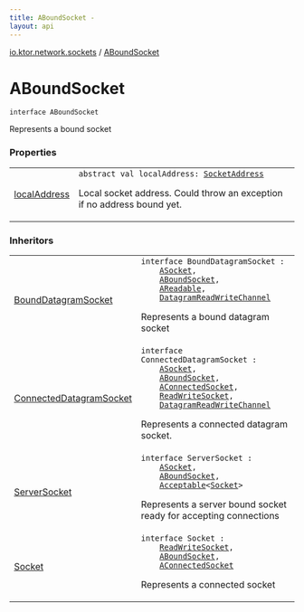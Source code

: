 ```yaml
---
title: ABoundSocket - 
layout: api
---
```


<div class='api-docs-breadcrumbs'><a href="../index.html">io.ktor.network.sockets</a> / <a href="./index.html">ABoundSocket</a></div>

# ABoundSocket

<div class="signature"><code><span class="keyword">interface </span><span class="identifier">ABoundSocket</span></code></div>

Represents a bound socket

### Properties

<table class="api-docs-table">
<tbody>
<tr>
<td markdown="1">

<a href="local-address.html">localAddress</a>


</td>
<td markdown="1">
<div class="signature"><code><span class="keyword">abstract</span> <span class="keyword">val </span><span class="identifier">localAddress</span><span class="symbol">: </span><a href="http://docs.oracle.com/javase/6/docs/api/java/net/SocketAddress.html"><span class="identifier">SocketAddress</span></a></code></div>

Local socket address. Could throw an exception if no address bound yet.


</td>
</tr>
</tbody>
</table>

### Inheritors

<table class="api-docs-table">
<tbody>
<tr>
<td markdown="1">

<a href="../-bound-datagram-socket.html">BoundDatagramSocket</a>


</td>
<td markdown="1">
<div class="signature"><code><span class="keyword">interface </span><span class="identifier">BoundDatagramSocket</span>&nbsp;<span class="symbol">:</span>&nbsp;<br/>&nbsp;&nbsp;&nbsp;&nbsp;<a href="../-a-socket/index.html"><span class="identifier">ASocket</span></a><span class="symbol">, </span><br/>&nbsp;&nbsp;&nbsp;&nbsp;<a href="./index.md"><span class="identifier">ABoundSocket</span></a><span class="symbol">, </span><br/>&nbsp;&nbsp;&nbsp;&nbsp;<a href="../-a-readable/index.html"><span class="identifier">AReadable</span></a><span class="symbol">, </span><br/>&nbsp;&nbsp;&nbsp;&nbsp;<a href="../-datagram-read-write-channel.html"><span class="identifier">DatagramReadWriteChannel</span></a></code></div>

Represents a bound datagram socket


</td>
</tr>
<tr>
<td markdown="1">

<a href="../-connected-datagram-socket.html">ConnectedDatagramSocket</a>


</td>
<td markdown="1">
<div class="signature"><code><span class="keyword">interface </span><span class="identifier">ConnectedDatagramSocket</span>&nbsp;<span class="symbol">:</span>&nbsp;<br/>&nbsp;&nbsp;&nbsp;&nbsp;<a href="../-a-socket/index.html"><span class="identifier">ASocket</span></a><span class="symbol">, </span><br/>&nbsp;&nbsp;&nbsp;&nbsp;<a href="./index.md"><span class="identifier">ABoundSocket</span></a><span class="symbol">, </span><br/>&nbsp;&nbsp;&nbsp;&nbsp;<a href="../-a-connected-socket/index.html"><span class="identifier">AConnectedSocket</span></a><span class="symbol">, </span><br/>&nbsp;&nbsp;&nbsp;&nbsp;<a href="../-read-write-socket.html"><span class="identifier">ReadWriteSocket</span></a><span class="symbol">, </span><br/>&nbsp;&nbsp;&nbsp;&nbsp;<a href="../-datagram-read-write-channel.html"><span class="identifier">DatagramReadWriteChannel</span></a></code></div>

Represents a connected datagram socket.


</td>
</tr>
<tr>
<td markdown="1">

<a href="../-server-socket.html">ServerSocket</a>


</td>
<td markdown="1">
<div class="signature"><code><span class="keyword">interface </span><span class="identifier">ServerSocket</span>&nbsp;<span class="symbol">:</span>&nbsp;<br/>&nbsp;&nbsp;&nbsp;&nbsp;<a href="../-a-socket/index.html"><span class="identifier">ASocket</span></a><span class="symbol">, </span><br/>&nbsp;&nbsp;&nbsp;&nbsp;<a href="./index.md"><span class="identifier">ABoundSocket</span></a><span class="symbol">, </span><br/>&nbsp;&nbsp;&nbsp;&nbsp;<a href="../-acceptable/index.html"><span class="identifier">Acceptable</span></a><span class="symbol">&lt;</span><a href="../-socket.html"><span class="identifier">Socket</span></a><span class="symbol">&gt;</span></code></div>

Represents a server bound socket ready for accepting connections


</td>
</tr>
<tr>
<td markdown="1">

<a href="../-socket.html">Socket</a>


</td>
<td markdown="1">
<div class="signature"><code><span class="keyword">interface </span><span class="identifier">Socket</span>&nbsp;<span class="symbol">:</span>&nbsp;<br/>&nbsp;&nbsp;&nbsp;&nbsp;<a href="../-read-write-socket.html"><span class="identifier">ReadWriteSocket</span></a><span class="symbol">, </span><br/>&nbsp;&nbsp;&nbsp;&nbsp;<a href="./index.md"><span class="identifier">ABoundSocket</span></a><span class="symbol">, </span><br/>&nbsp;&nbsp;&nbsp;&nbsp;<a href="../-a-connected-socket/index.html"><span class="identifier">AConnectedSocket</span></a></code></div>

Represents a connected socket


</td>
</tr>
</tbody>
</table>
